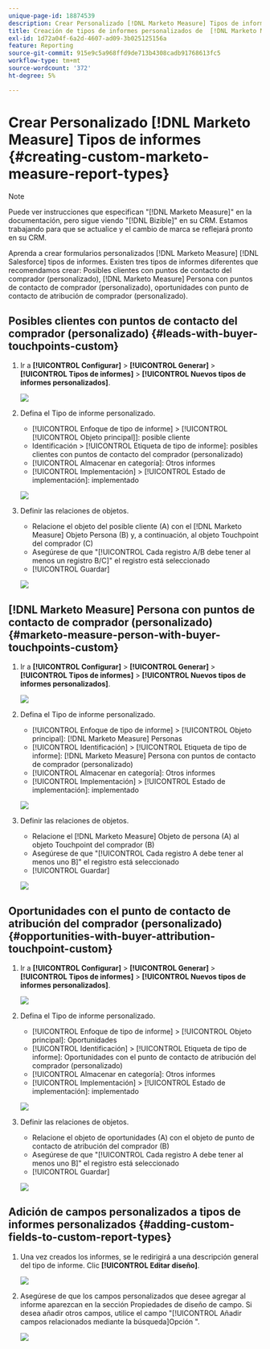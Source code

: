 ```yaml
---
unique-page-id: 18874539
description: Crear Personalizado [!DNL Marketo Measure] Tipos de informes - [!DNL Marketo Measure]
title: Creación de tipos de informes personalizados de  [!DNL Marketo Measure]
exl-id: 1d72a04f-6a2d-4607-ad09-3b025125156a
feature: Reporting
source-git-commit: 915e9c5a968ffd9de713b4308cadb91768613fc5
workflow-type: tm+mt
source-wordcount: '372'
ht-degree: 5%

---
```


# Crear Personalizado [!DNL Marketo Measure] Tipos de informes {#creating-custom-marketo-measure-report-types}

>[!NOTE]
>
>Puede ver instrucciones que especifican &quot;[!DNL Marketo Measure]&quot; en la documentación, pero sigue viendo &quot;[!DNL Bizible]&quot; en su CRM. Estamos trabajando para que se actualice y el cambio de marca se reflejará pronto en su CRM.

Aprenda a crear formularios personalizados [!DNL Marketo Measure] [!DNL Salesforce] tipos de informes. Existen tres tipos de informes diferentes que recomendamos crear: Posibles clientes con puntos de contacto del comprador (personalizado), [!DNL Marketo Measure] Persona con puntos de contacto de comprador (personalizado), oportunidades con punto de contacto de atribución de comprador (personalizado).

## Posibles clientes con puntos de contacto del comprador (personalizado) {#leads-with-buyer-touchpoints-custom}

1. Ir a **[!UICONTROL Configurar]** > **[!UICONTROL Generar]** > **[!UICONTROL Tipos de informes]** > **[!UICONTROL Nuevos tipos de informes personalizados]**.

   ![](assets/1.png)

1. Defina el Tipo de informe personalizado.

   * [!UICONTROL Enfoque de tipo de informe] > [!UICONTROL [!UICONTROL Objeto principal]]: posible cliente
   * Identificación > [!UICONTROL Etiqueta de tipo de informe]: posibles clientes con puntos de contacto del comprador (personalizado)
   * [!UICONTROL Almacenar en categoría]: Otros informes
   * [!UICONTROL Implementación] > [!UICONTROL Estado de implementación]: implementado

   ![](assets/2.png)

1. Definir las relaciones de objetos.

   * Relacione el objeto del posible cliente (A) con el [!DNL Marketo Measure] Objeto Persona (B) y, a continuación, al objeto Touchpoint del comprador (C)
   * Asegúrese de que &quot;[!UICONTROL Cada registro A/B debe tener al menos un registro B/C]&quot; el registro está seleccionado
   * [!UICONTROL Guardar]

   ![](assets/3.png)

## [!DNL Marketo Measure] Persona con puntos de contacto de comprador (personalizado) {#marketo-measure-person-with-buyer-touchpoints-custom}

1. Ir a **[!UICONTROL Configurar]** > **[!UICONTROL Generar]** > **[!UICONTROL Tipos de informes]** > **[!UICONTROL Nuevos tipos de informes personalizados]**.

   ![](assets/4.png)

1. Defina el Tipo de informe personalizado.

   * [!UICONTROL Enfoque de tipo de informe] > [!UICONTROL Objeto principal]: [!DNL Marketo Measure] Personas
   * [!UICONTROL Identificación] > [!UICONTROL Etiqueta de tipo de informe]: [!DNL Marketo Measure] Persona con puntos de contacto de comprador (personalizado)
   * [!UICONTROL Almacenar en categoría]: Otros informes
   * [!UICONTROL Implementación] > [!UICONTROL Estado de implementación]: implementado

   ![](assets/5.png)

1. Definir las relaciones de objetos.

   * Relacione el [!DNL Marketo Measure] Objeto de persona (A) al objeto Touchpoint del comprador (B)
   * Asegúrese de que &quot;[!UICONTROL Cada registro A debe tener al menos uno B]&quot; el registro está seleccionado
   * [!UICONTROL Guardar]

   ![](assets/6.png)

## Oportunidades con el punto de contacto de atribución del comprador (personalizado) {#opportunities-with-buyer-attribution-touchpoint-custom}

1. Ir a **[!UICONTROL Configurar]** > **[!UICONTROL Generar]** > **[!UICONTROL Tipos de informes]** > **[!UICONTROL Nuevos tipos de informes personalizados]**.

   ![](assets/7.png)

1. Defina el Tipo de informe personalizado.

   * [!UICONTROL Enfoque de tipo de informe] > [!UICONTROL Objeto principal]: Oportunidades
   * [!UICONTROL Identificación] > [!UICONTROL Etiqueta de tipo de informe]: Oportunidades con el punto de contacto de atribución del comprador (personalizado)
   * [!UICONTROL Almacenar en categoría]: Otros informes
   * [!UICONTROL Implementación] > [!UICONTROL Estado de implementación]: implementado

   ![](assets/8.png)

1. Definir las relaciones de objetos.

   * Relacione el objeto de oportunidades (A) con el objeto de punto de contacto de atribución del comprador (B)
   * Asegúrese de que &quot;[!UICONTROL Cada registro A debe tener al menos uno B]&quot; el registro está seleccionado
   * [!UICONTROL Guardar]

   ![](assets/9.png)

## Adición de campos personalizados a tipos de informes personalizados {#adding-custom-fields-to-custom-report-types}

1. Una vez creados los informes, se le redirigirá a una descripción general del tipo de informe. Clic **[!UICONTROL Editar diseño]**.

   ![](assets/10.png)

1. Asegúrese de que los campos personalizados que desee agregar al informe aparezcan en la sección Propiedades de diseño de campo. Si desea añadir otros campos, utilice el campo &quot;[!UICONTROL Añadir campos relacionados mediante la búsqueda]Opción &quot;.

   ![](assets/11.png)
